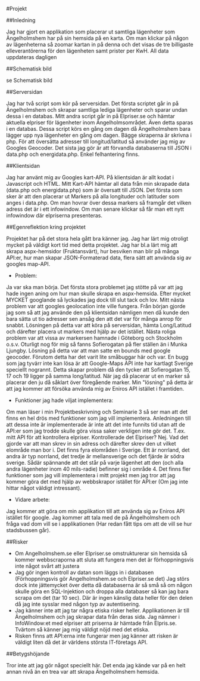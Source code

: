 #Projekt

##Inledning

Jag har gjort en applikation som placerar ut samtliga lägenheter som Ängelholmshem har på sin hemsida på en karta. Om man klickar på någon av lägenheterna så zoomar kartan in på denna och det visas de tre billigaste elleverantörerna för den lägenheten samt prister per KwH. All data uppdateras dagligen

##Schematisk bild

se Schematisk bild

##Serversidan

Jag har två script som kör på serversidan. Det första scriptet går in på Ängelholmshem och skrapar samtliga lediga lägenheter och sparar undan dessa i en databas. Mitt andra script går in på Elpriser.se och hämtar aktuella elpriser för lägenheter inom Ängelholmsområdet. Även detta sparas i en databas. Dessa script körs en gång om dagen då Ängelholmshem bara lägger upp nya lägenheter en gång om dagen. Bägge skraperna är skrivna i php. För att översätta adresser till longitud/latitud så använder jag mig av Googles Geocoder. Det sista jag gör är att förvandla databaserna till JSON i data.php och energidata.php. Enkel felhantering finns.

##Klientsidan

Jag har använt mig av Googles kart-API. På klientsidan är allt kodat i Javascript och HTML. Mitt Kart-API hämtar all data från min skrapade data (data.php och energidata.php) som är översatt till JSON. Det första som sker är att den placerar ut Markers på alla longituder och latituder som anges i data.php. Om man hovrar över dessa markers så framgår det vilken adress det är i ett infowindow. Om man senare klickar så får man ett nytt infowindow där elpriserna presenteras.

##Egenreflektion kring projektet

Projektet har på det stora hela gått bra känner jag. Jag har lärt mig otroligt mycket på väldigt kort tid med detta projektet. Jag har bl.a lärt mig att skrapa aspx-hemsidor (Fruktansvärt), hur besviken man blir på många API:er, hur man skapar JSON-Formaterad data, flera sätt att använda sig av googles map-API.
 - Problem:

Ja var ska man börja. Det första stora problemet jag stötte på var att jag hade ingen aning om hur man skulle skrapa en aspx-hemsida. Efter mycket MYCKET googlande så lyckades jag dock till slut tack och lov. Mitt nästa problem var att googles geolocation inte ville fungera. Från början gjorde jag som så att jag använde den på klientsidan nämligen men då kunde den bara sätta ut tio adresser sen ansåg den att det var för många anrop för snabbt. Lösningen på detta var att köra på serversidan, hämta Long/Latitud och därefter placera ut markers med hjälp av det istället. Nästa roliga problem var att vissa av markersen hamnade i Göteborg och Stockholm o.s.v. Oturligt nog för mig så fanns Sofierogatan på fler ställen än i Munka Ljungby. Lösning på detta var att man satte en bounds med google geocoder. Förutom detta har det varit lite småbuggar här och var. En bugg som jag tyvärr inte kan lösa är att Google-Maps API inte har kartlagt Sverige speciellt nogrannt. Detta skapar problem då den tycker att Sofierogatan 15, 17 och 19 ligger på samma long/latitud. När jag då placerar ut en marker så placerar den ju då såklart över föregående marker. Min "lösning" på detta är att jag kommer att försöka använda mig av Eniros API istället i framtiden.

 - Funktioner jag hade viljat implementera:

Om man läser i min Projektbeskrivning och Seminarie 3 så ser man att det finns en hel drös med funktioner som jag vill implementera. Anledningen till att dessa inte är implementerade är inte att det inte funnits tid utan att de API:er som jag trodde skulle göra vissa saker verkligen inte gör det. T.ex. mitt API för att kontrollera elpriser. Kontrollerade det Elpriser? Nej. Vad det gjorde var att man skrev in sin adress och därefter skrev den ut vilket elområde man bor i. Det finns fyra elområden i Sverige. Ett är norrland, det andra är typ norrland, det tredje är mellansverige och det fjärde är södra sverige. Sådär spännande att det står på varje lägenhet att den (och alla andra lägenheter inom 40 mils-radie) befinner sig i område 4. Det finns fler funktioner som jag vill implementera i mitt projekt men jag tror att jag kommer göra det med hjälp av webbskrapor istället för API:er (Om jag inte hittar något väldigt intressant).

 - Vidare arbete:

Jag kommer att göra om min applikation till att använda sig av Eniros API istället för google. Jag kommer att tala med de på Ängelholmshem och fråga vad dom vill se i applikationen (Har redan fått tips om att de vill se hur stadsbussen går). 

##Risker

 - Om Angelholmshem.se eller Elpriser.se omstrukturerar sin hemsida så kommer webbscraporna att sluta att fungera men det är förhoppningsvis inte något svårt att justera
 - Jag gör ingen kontroll av datan som läggs in i databasen (Förhoppningsvis gör Angelholmshem.se och Elpriser.se det) Jag störs dock inte jättemycket över detta då databaserna är så små så om någon skulle göra en SQL-Injektion och droppa alla databaser så kan jag bara scrapa om det (tar 10 sec). Där är ingen känslig data heller för den delen då jag inte sysslar med någon typ av autentisering.
 - Jag känner inte att jag tar några etiska risker heller. Applikationen är till Ängelholmshem och jag skrapar data från deras sida. Jag nämner i InfoWindow:et med elpriser att priserna är hämtade från Elpris.se. Tvärtom så känner jag mig väldigt nöjd med det etiska.
 - Risken finns att API:erna inte fungerar men jag känner att risken är väldigt liten då det är världens största IT-företags API.
 
##Betygshöjande

Tror inte att jag gör något speciellt här. Det enda jag kände var på en helt annan nivå än en trea var att skrapa Ängelholmshem hemsida.

